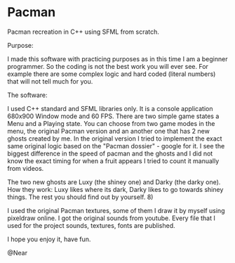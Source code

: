 # Pacman
Pacman recreation in C++ using SFML from scratch.

Purpose:

I made this software with practicing purposes as in this time I am a beginner programmer. So the coding is not the best work you will ever see.
For example there are some complex logic and hard coded (literal numbers) that will not tell much for you.

The software:

I used C++ standard and SFML libraries only. It is a console application 680x900 Window mode and 60 FPS. There are two simple game states a Menu and a Playing state.
You can choose from two game modes in the menu, the original Pacman version and an another one that has 2 new ghosts created by me.
In the original version I tried to implement the exact same original logic based on the "Pacman dossier" - google for it.
I see the biggest difference in the speed of pacman and the ghosts and I did not know the exact timing for when a fruit appears I tried to count it manually from videos.

The two new ghosts are Luxy (the shiney one) and Darky (the darky one).
How they work: Luxy likes where its dark, Darky likes to go towards shiney things. The rest you should find out by yourself. 8)

I used the original Pacman textures, some of them I draw it by myself using pixeldraw online.
I got the original sounds from youtube. Every file that I used for the project sounds, textures, fonts are published.

I hope you enjoy it,
have fun.

@Near
